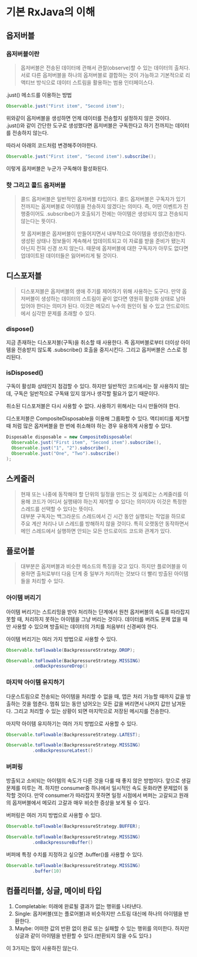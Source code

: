 기본 RxJava의 이해
==================

옵저버블
--------

### 옵저버블이란

> 옵저버블은 전송된 데이터에 관해서 관찰(observe)할 수 있는 데이터의 출처다. 서로 다른 옵저버블을 하나의 옵저버블로 결합하는 것이 가능하고 기본적으로 리액티브 방식으로 데이터 스트림을 활용하는 범용 인터페이스다.

.just() 메소드를 이용하는 방법

```java
Observable.just("First item", "Second item");
```

위와같이 옵저버블을 생성하면 언제 데이터를 전송할지 설정하지 않은 것이다.</br> .just()와 같이 간단한 도구로 생성했다면 옵저버블은 구독한다고 하기 전까지는 데이터를 전송하지 않는다.

따라서 아래의 코드처럼 변경해주어야한다.

```java
Observable.just("First item", "Second item").subscribe();
```

이렇게 옵저버블은 누군가 구독해야 활성화된다.

### 핫 그리고 콜드 옵저버블

> 콜드 옵저버블은 일반적인 옵저버블 타입이다. 콜드 옵저버블은 구독자가 있기 전까지는 옵저버블로 아이템을 전송하지 않겠다는 의미다. 즉, 어떤 이벤트가 진행중이어도 .subscribe()가 호출되기 전에는 아이템은 생성되지 않고 전송되지 않는다는 뜻이다.
>
> 핫 옵저버블은 옵저버블이 만들어지면서 내부적으로 아이템을 생성(전송)한다. 생성된 상태나 정보들이 계속해서 업데이트되고 이 자료를 받을 준비가 됐는지 아닌지 전혀 신경 쓰지 않는다. 때문에 옵저버블에 대한 구독자가 아무도 없다면 업데이트된 데이터들은 잃어버리게 될 것이다.

디스포저블
----------

> 디스포저블은 옵저버블의 생애 주기를 제어하기 위해 사용하는 도구다. 만약 옵저버블이 생성하는 데이터의 스트림이 끝이 없다면 영원히 활성화 상태로 남아 있어야 한다는 의미가 된다. 이것은 메모리 누수의 원인이 될 수 있고 안드로이드에서 심각한 문제를 초래할 수 있다.

### dispose()

지금 존재하는 디스포저블(구독)을 취소할 때 사용한다. 즉 옵저버블로부터 더이상 아이템을 전송받지 않도록 .subscribe() 호출을 중지시킨다. 그리고 옵저버블은 스스로 정리된다.

### isDisposed()

구독이 활성화 상태인지 점검할 수 있다. 하지만 일반적인 코드에서는 잘 사용하지 않는데, 구독은 일반적으로 구독돼 있지 않거나 생각할 필요가 없기 때문이다.

취소된 디스포저블은 다시 사용할 수 없다. 사용하기 위해서는 다시 만들어야 한다.

디스포저블은 CompositeDisposable을 이용해 그룹화할 수 있다. 액티비티를 제거할 때 처럼 많은 옵저버블을 한 번에 취소해야 하는 경우 유용하게 사용할 수 있다.

```java
Disposable disposable = new CompositeDisposable(
  Observable.just("First item", "Second item").subscribe(),
  Observable.just("1", "2").subscribe(),
  Observable.just("One", "Two").subscribe()
);
```

스케줄러
--------

> 현재 또는 나중에 동작해야 할 단위의 일정을 만드는 것 실제로는 스케줄러를 이용해 코드가 어디서 실행돼야 하는지 제어할 수 있다는 의미이자 이것은 특정한 스레드를 선택할 수 있다는 뜻이다.</br> 대부분 구독자는 백그라운드 스레드에서 긴 시간 동안 실행되는 작업을 하므로 주요 계산 처리나 UI 스레드를 방해하지 않을 것이다. 특히 오랫동안 동작하면서 메인 스레드에서 실행하면 안되는 모든 안드로이드 코드와 관계가 있다.

플로어블
--------

> 대부분은 옵저버블과 비슷한 메소드의 특징을 갖고 있다. 하지만 플로어블을 이용하면 출처로부터 다음 단계 중 일부가 처리하는 것보다 더 빨리 방출된 아이템들을 처리할 수 있다.

### 아이템 버리기

아이템 버리기는 스트리밍을 받아 처리하는 단계에서 원천 옵저버블의 속도를 따라잡지 못할 때, 처리하지 못하는 아이템을 그냥 버리는 것이다. 데이터를 버려도 문제 없을 때만 사용할 수 있으며 방출되는 데이터의 가치를 처음부터 신경써야 한다.

아이템 버리기는 여러 가지 방법으로 사용할 수 있다.

```java
Observable.toFlowable(BackpressureStrategy.DROP);
```

```java
Observable.toFlowable(BackpressureStrategy.MISSING)
          .onBackpressureDrop()
```

### 마지막 아이템 유지하기

다운스트림으로 전송되는 아이템을 처리할 수 없을 때, 앱은 처리 가능할 때까지 값을 방출하는 것을 멈춘다. 멈춰 있는 동안 넘어오는 모든 값을 버리면서 나머지 값만 남겨둔다. 그리고 처리할 수 있는 상황이 되면 마지막으로 저장된 메시지를 전송한다.

마지막 아이템 유지하기는 여러 가지 방법으로 사용할 수 있다.

```java
Observable.toFlowable(BackpressureStrategy.LATEST);
```

```java
Observable.toFlowable(BackpressureStrategy.MISSING)
          .onBackpressureLatest()
```

### 버퍼링

방출되고 소비되는 아이템의 속도가 다른 것을 다룰 때 좋지 않은 방법이다. 앞으로 생길 문제를 미루는 격. 하지만 consumer중 하나에서 일시적인 속도 둔화라면 문제없이 동작할 것이다. 만약 consumer가 따라잡지 못하면 일정 시점에서 버퍼는 고갈되고 원래의 옵저버블에서 메모리 고갈과 매우 비슷한 증상을 보게 될 수 있다.

버퍼링은 여러 가지 방법으로 사용할 수 있다.

```java
Observable.toFlowable(BackpressureStrategy.BUFFER);
```

```java
Observable.toFlowable(BackpressureStrategy.MISSING)
          .onBackpressureBuffer()
```

버퍼에 특정 수치를 지정하고 싶으면 .buffer()를 사용할 수 있다.

```java
Observable.toFlowable(BackpressureStrategy.MISSING)
          .buffer(10)
```

컴플리터블, 싱글, 메이비 타입
-----------------------------

1.	Completable: 미래에 완료될 결과가 없는 행위를 나타낸다.
2.	Single: 옵저버블(또는 플로어블)과 비슷하지만 스트림 대신에 하나의 아이템을 반환한다.
3.	Maybe: 어떠한 값의 반환 없이 완료 또는 실패할 수 있는 행위를 의미한다. 하지만 싱글과 같이 아이템을 반환할 수 있다.(반환되지 않을 수도 있다.)

이 3가지는 많이 사용하진 않는다.
